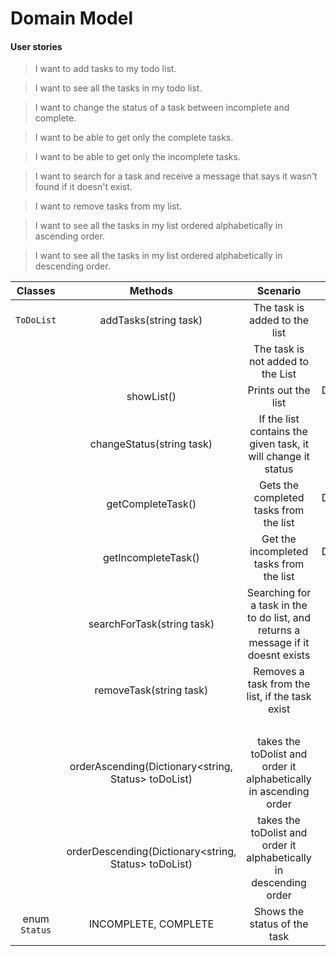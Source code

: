 # Domain Model

#### User stories

> I want to add tasks to my todo list.

> I want to see all the tasks in my todo list.

> I want to change the status of a task between incomplete and complete.

> I want to be able to get only the complete tasks.

> I want to be able to get only the incomplete tasks.

> I want to search for a task and receive a message that says it wasn't found if it doesn't exist.

> I want to remove tasks from my list.

> I want to see all the tasks in my list ordered alphabetically in ascending order.

> I want to see all the tasks in my list ordered alphabetically in descending order.

| **Classes** |  **Methods** | **Scenario** | **Outputs** |
|:---:|:---:|:---:|:---:|
| `ToDoList` | addTasks(string task) | The task is added to the list   | true |
| | | The task is not added to the List | false |
|| showList() | Prints out the list| Dictionary<string, Status> |
|| changeStatus(string task) | If the list contains the given task, it will change it status| string or void |
|| getCompleteTask() | Gets the completed tasks from the list | Dictionary<string, Status>|
|| getIncompleteTask() | Get the incompleted tasks from the list | Dictionary<string, Status>|
|| searchForTask(string task) | Searching for a task in the to do list, and returns a message if it doesnt exists | string|
|| removeTask(string task)| Removes a task from the list, if the task exist | true |
||||false|
|| orderAscending(Dictionary<string, Status> toDoList) | takes the toDolist and order it alphabetically in ascending order | |
|| orderDescending(Dictionary<string, Status> toDoList) | takes the toDolist and order it alphabetically in descending order | |
| enum  `Status` | INCOMPLETE, COMPLETE | Shows the status of the task |

